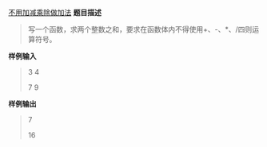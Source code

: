 [不用加减乘除做加法](https://www.nowcoder.com/practice/59ac416b4b944300b617d4f7f111b215)
**题目描述**

>写一个函数，求两个整数之和，要求在函数体内不得使用+、-、*、/四则运算符号。


**样例输入**


>3 4
>
>7 9


**样例输出**


>7
>
>16



